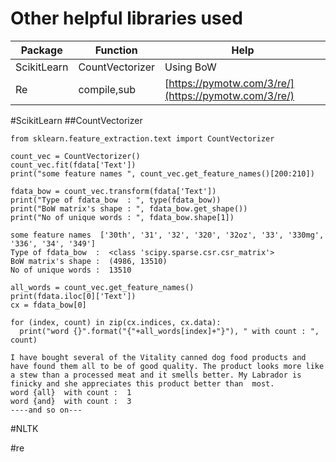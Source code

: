 # Other helpful libraries used

|Package|Function|Help|
|---|----|---|
|ScikitLearn|CountVectorizer|Using BoW|
|Re|compile,sub|[https://pymotw.com/3/re/](https://pymotw.com/3/re/)|


#ScikitLearn
##CountVectorizer
```
from sklearn.feature_extraction.text import CountVectorizer
```

```
count_vec = CountVectorizer()
count_vec.fit(fdata['Text'])
print("some feature names ", count_vec.get_feature_names()[200:210])

fdata_bow = count_vec.transform(fdata['Text'])
print("Type of fdata_bow  : ", type(fdata_bow))
print("BoW matrix's shape : ", fdata_bow.get_shape())
print("No of unique words : ", fdata_bow.shape[1])
```
```
some feature names  ['30th', '31', '32', '320', '32oz', '33', '330mg', '336', '34', '349']
Type of fdata_bow  :  <class 'scipy.sparse.csr.csr_matrix'>
BoW matrix's shape :  (4986, 13510)
No of unique words :  13510
```
```
all_words = count_vec.get_feature_names()
print(fdata.iloc[0]['Text'])
cx = fdata_bow[0]

for (index, count) in zip(cx.indices, cx.data):
  print("word {}".format("{"+all_words[index]+"}"), " with count : ", count)
```
```
I have bought several of the Vitality canned dog food products and have found them all to be of good quality. The product looks more like a stew than a processed meat and it smells better. My Labrador is finicky and she appreciates this product better than  most.
word {all}  with count :  1
word {and}  with count :  3
----and so on---
```


#NLTK

#re
